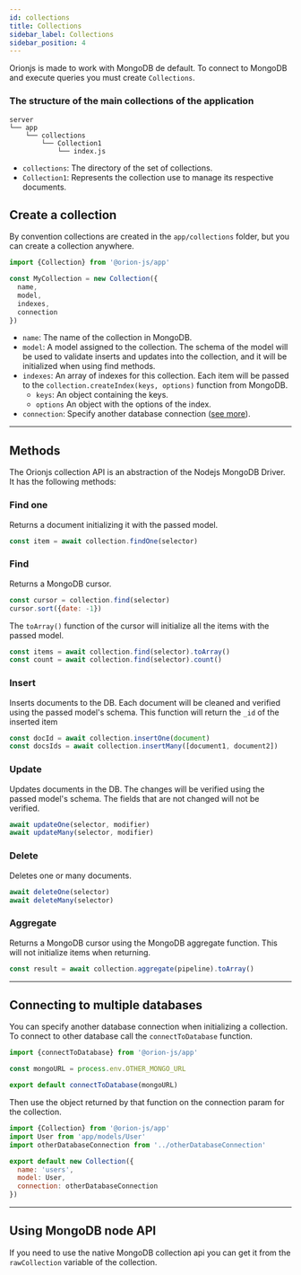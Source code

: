 ```yaml
---
id: collections
title: Collections
sidebar_label: Collections
sidebar_position: 4
---
```


Orionjs is made to work with MongoDB de default. To connect to MongoDB and execute queries you must create `Collections`.

### The structure of the main collections of the application

```
server
└── app
    └── collections
        └── Collection1
            └── index.js
```

- `collections`: The directory of the set of collections.
- `Collection1`: Represents the collection use to manage its respective documents.

## Create a collection

By convention collections are created in the `app/collections` folder, but you can create a collection anywhere.

```js
import {Collection} from '@orion-js/app'

const MyCollection = new Collection({
  name,
  model,
  indexes,
  connection
})
```

- `name`: The name of the collection in MongoDB.
- `model`: A model assigned to the collection. The schema of the model will be used to validate inserts and updates into the collection, and it will be initialized when using find methods.
- `indexes`: An array of indexes for this collection. Each item will be passed to the `collection.createIndex(keys, options)` function from MongoDB.
  - `keys`: An object containing the keys.
  - `options` An object with the options of the index.
- `connection`: Specify another database connection ([see more](#connecting-to-multiple-databases)).

---

## Methods

The Orionjs collection API is an abstraction of the Nodejs MongoDB Driver. It has the following methods:

### Find one

Returns a document initializing it with the passed model.

```js
const item = await collection.findOne(selector)
```

### Find

Returns a MongoDB cursor.

```js
const cursor = collection.find(selector)
cursor.sort({date: -1})
```

The `toArray()` function of the cursor will initialize all the items with the passed model.

```js
const items = await collection.find(selector).toArray()
const count = await collection.find(selector).count()
```

### Insert

Inserts documents to the DB. Each document will be cleaned and verified using the passed model's schema. This function will return the `_id` of the inserted item

```js
const docId = await collection.insertOne(document)
const docsIds = await collection.insertMany([document1, document2])
```

### Update

Updates documents in the DB. The changes will be verified using the passed model's schema. The fields that are not changed will not be verified.

```js
await updateOne(selector, modifier)
await updateMany(selector, modifier)
```

### Delete

Deletes one or many documents.

```js
await deleteOne(selector)
await deleteMany(selector)
```

### Aggregate

Returns a MongoDB cursor using the MongoDB aggregate function. This will not initialize items when returning.

```js
const result = await collection.aggregate(pipeline).toArray()
```

---

## Connecting to multiple databases

You can specify another database connection when initializing a collection. To connect to other database call the `connectToDatabase` function.

```js
import {connectToDatabase} from '@orion-js/app'

const mongoURL = process.env.OTHER_MONGO_URL

export default connectToDatabase(mongoURL)
```

Then use the object returned by that function on the connection param for the collection.

```js
import {Collection} from '@orion-js/app'
import User from 'app/models/User'
import otherDatabaseConnection from '../otherDatabaseConnection'

export default new Collection({
  name: 'users',
  model: User,
  connection: otherDatabaseConnection
})
```

---

## Using MongoDB node API

If you need to use the native MongoDB collection api you can get it from the `rawCollection` variable of the collection.

```

```
